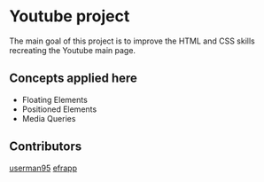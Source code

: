 # Youtube project

The main goal of this project is to improve the HTML and CSS skills recreating the Youtube main page.

## Concepts applied here

* Floating Elements
* Positioned Elements
* Media Queries
## Contributors

[userman95](https://github.com/userman95)
[efrapp](https://github.com/efrapp)
